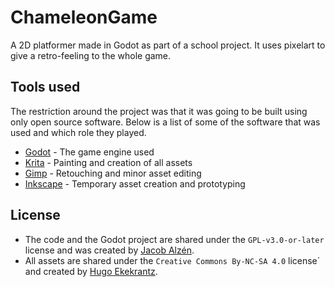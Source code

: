 # ChameleonGame
A 2D platformer made in Godot as part of a school project. It uses pixelart to give a retro-feeling to the whole game.

## Tools used
The restriction around the project was that it was going to be built using only open source software. Below is a list of some of the software that was used and which role they played.

- [Godot](https://godotengine.org/) - The game engine used
- [Krita](https://krita.org/en/) - Painting and creation of all assets
- [Gimp](https://gimp.org/) - Retouching and minor asset editing
- [Inkscape](https://inkscape.org/) - Temporary asset creation and prototyping

## License

- The code and the Godot project are shared under the `GPL-v3.0-or-later` license and was created by [Jacob Alzén](https://github.com/Jacalz).
- All assets are shared under the `Creative Commons By-NC-SA 4.0` license´ and created by [Hugo Ekekrantz](https://github.com/hedraw).
